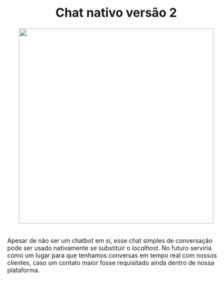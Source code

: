 <div align="center">

# Chat nativo versão 2
  
<img height="450px" src="https://www.userlike.com/api/proxy/resize/benefits-of-live-chat/chat-benefits.png?height=720">

</div><br>

Apesar de não ser um chatbot em si, esse chat simples de conversação pode ser usado nativamente se substituir o *localhost*. No futuro serviria como um lugar para que tenhamos conversas em tempo real com nossos clientes, caso um contato maior fosse requisitado ainda dentro de nossa plataforma.
